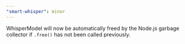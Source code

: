 ```yaml
---
"smart-whisper": minor
---
```


WhisperModel will now be automatically freed by the Node.js garbage collector if `.free()` has not been called previously.
